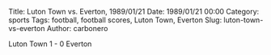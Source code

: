 Title: Luton Town vs. Everton, 1989/01/21
Date: 1989/01/21 00:00
Category: sports
Tags: football, football scores, Luton Town, Everton
Slug: luton-town-vs-everton
Author: carbonero


Luton Town 1 - 0 Everton
